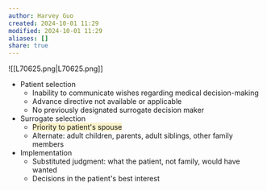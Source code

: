 ```yaml
---
author: Harvey Guo
created: 2024-10-01 11:29
modified: 2024-10-01 11:29
aliases: []
share: true
---
```

![[L70625.png|L70625.png]]
- Patient selection
	- Inability to communicate wishes regarding medical decision-making
	- Advance directive not available or applicable
	- No previously designated surrogate decision maker
- Surrogate selection
	- <span style="background:rgba(240, 200, 0, 0.2)">Priority to patient's spouse</span>
	- Alternate: adult children, parents, adult siblings, other family members
- Implementation
	- Substituted judgment: what the patient, not family, would have wanted
	- Decisions in the patient's best interest
